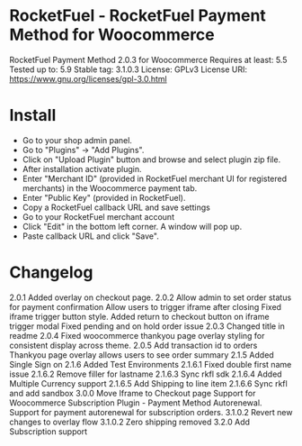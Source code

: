 # RocketFuel - RocketFuel Payment Method for Woocommerce
RocketFuel Payment Method 2.0.3 for Woocommerce
Requires at least: 5.5
Tested up to: 5.9
Stable tag: 3.1.0.3
License: GPLv3
License URI: https://www.gnu.org/licenses/gpl-3.0.html

# Install


* Go to your shop admin panel.
* Go to "Plugins" -> "Add Plugins".
* Click on "Upload Plugin" button and browse and select plugin zip file.
* After installation activate plugin.
* Enter "Merchant ID" (provided in RocketFuel merchant UI for registered merchants) in the Woocommerce payment tab.
* Enter "Public Key" (provided in RocketFuel).
* Copy a RocketFuel callback URL and save settings
* Go to your RocketFuel merchant account
* Click "Edit" in the bottom left corner. A window will pop up.
* Paste callback URL and click "Save".

# Changelog

2.0.1 Added overlay on checkout page.
2.0.2 Allow admin to set order status for payment confirmation
      Allow users to trigger iframe after closing
      Fixed iframe trigger button style. 
      Added return to checkout button on iframe trigger modal
      Fixed pending and on hold order issue
2.0.3 Changed title in readme
2.0.4 Fixed woocommerce thankyou page overlay styling for consistent display across theme.
2.0.5 Add transaction id to orders
	  Thankyou page overlay allows users to see order summary
2.1.5 Added Single Sign on
2.1.6 Added Test Environments
2.1.6.1 Fixed double first name issue
2.1.6.2 Remove filler for lastname
2.1.6.3 Sync rkfl sdk
2.1.6.4 Added Multiple Currency support
2.1.6.5 Add Shipping to line item
2.1.6.6 Sync rkfl and add sandbox
3.0.0 Move Iframe to Checkout page
      Support for Woocommerce Subscription Plugin - Payment Method Autorenewal.
      Support for payment autorenewal for subscription orders.
3.1.0.2 Revert new changes to overlay flow
3.1.0.2 Zero shipping removed
3.2.0 Add Subscription support
